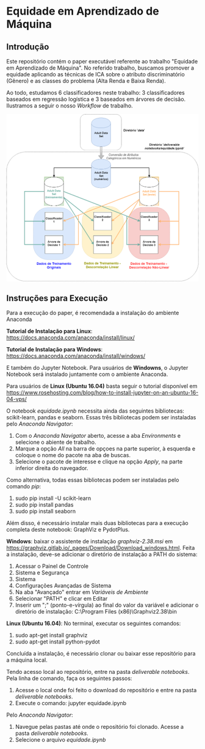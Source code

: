# Equidade em Aprendizado de Máquina

## Introdução

Este repositório contém o paper executável referente ao trabalho "Equidade em Aprendizado de Máquina". No referido trabalho, buscamos promover a equidade aplicando as técnicas de ICA sobre o atributo discriminatório (Gênero) e as classes do problema (Alta Renda e Baixa Renda).

Ao todo, estudamos 6 classificadores neste trabalho: 3 classificadores baseados em regressão logística e 3 baseados em árvores de decisão. Ilustramos a seguir o nosso *Workflow* de trabalho.

![Workflow](fig/WorkflowIA369.png)

## Instruções para Execução 

Para a execução do paper, é recomendada a instalação do ambiente Anaconda

**Tutorial de Instalação para Linux**: https://docs.anaconda.com/anaconda/install/linux/

**Tutorial de Instalação para Windows**: https://docs.anaconda.com/anaconda/install/windows/

E também do Jupyter Notebook. Para usuários de **Windowns**, o Jupyter Notebook será instalado juntamente com o ambiente Anaconda. 

Para usuários de **Linux (Ubuntu 16.04)** basta seguir o tutorial disponível em https://www.rosehosting.com/blog/how-to-install-jupyter-on-an-ubuntu-16-04-vps/

O notebook *equidade.ipynb* necessita ainda das seguintes bibliotecas: scikit-learn, pandas e seaborn. Essas três bibliotecas podem ser instaladas pelo *Anaconda Navigator*:

1. Com o _Anaconda Navigator_ aberto, acesse a aba _Environments_ e selecione o abiente de trabalho. 
2. Marque a opção _All_ na barra de opçoes na parte superior, à esquerda e coloque o nome do pacote na aba de buscas. 
3. Selecione o pacote de interesse e clique na opção _Apply_, na parte inferior direita do navegador.

Como alternativa, todas essas bibliotecas podem ser instaladas pelo comando _pip_:

1. sudo pip install -U scikit-learn
2. sudo pip install pandas
3. sudo pip install seaborn

Além disso, é necessário instalar mais duas bibliotecas para a execução completa deste notebook: GraphViz e PydotPlus.

**Windows**: baixar o assistente de instalação *graphviz-2.38.msi* em https://graphviz.gitlab.io/_pages/Download/Download_windows.html.
Feita a instalação, deve-se adicionar o diretório de instalação a PATH do sistema:

1. Acessar o Painel de Controle
2. Sistema e Segurança
3. Sistema
4. Configurações Avançadas de Sistema
5. Na aba "Avançado" entrar em _Variáveis de Ambiente_
6. Selecionar "PATH" e clicar em Editar
7. Inserir um ";" (ponto-e-vírgula) ao final do valor da variável e adicionar o diretório de instalação: C:\Program Files (x86)\Graphviz2.38\bin

**Linux (Ubuntu 16.04)**: No terminal, executar os seguintes comandos:

1. sudo apt-get install graphviz
2. sudo apt-get install python-pydot

Concluída a instalação, é necessário clonar ou baixar esse repositório para a máquina local.

Tendo acesso local ao repositório, entre na pasta *deliverable notebooks*. Pela linha de comando, faça os seguintes passos:

1. Acesse o local onde foi feito o download do repositório e entre na pasta *deliverable notebooks*.
2. Execute o comando: jupyter equidade.ipynb

Pelo *Anaconda Navigator*:

1. Navegue pelas pastas até onde o repositório foi clonado. Acesse a pasta *deliverable notebooks*.
2. Selecione o arquivo *equidade.ipynb*

